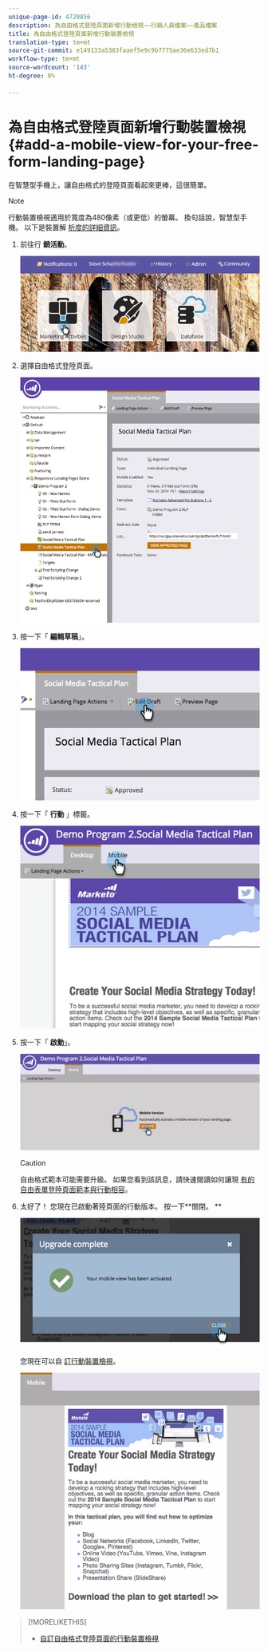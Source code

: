 ```yaml
---
unique-page-id: 4720856
description: 為自由格式登陸頁面新增行動檢視——行銷人員檔案——產品檔案
title: 為自由格式登陸頁面新增行動裝置檢視
translation-type: tm+mt
source-git-commit: e149133a5383faaef5e9c9b7775ae36e633ed7b1
workflow-type: tm+mt
source-wordcount: '143'
ht-degree: 0%

---
```



# 為自由格式登陸頁面新增行動裝置檢視 {#add-a-mobile-view-for-your-free-form-landing-page}

在智慧型手機上，讓自由格式的登陸頁面看起來更棒，這很簡單。

>[!NOTE]
>
>行動裝置檢視適用於寬度為480像素（或更低）的螢幕。 換句話說，智慧型手機。 以下是裝置解 [析度的詳細資訊](http://mydevice.io/devices/.)。

1. 前往行 **銷活動**。

   ![](assets/login-marketing-activities-3.png)

1. 選擇自由格式登陸頁面。

   ![](assets/choose-landing-page.jpg)

1. 按一下「 **編輯草稿**」。

   ![](assets/image2015-1-22-15-3a38-3a12.png)

1. 按一下「 **行動** 」標籤。

   ![](assets/image2015-1-22-16-3a46-3a10.png)

1. 按一下「 **啟動**」。

   ![](assets/image2015-1-22-15-3a48-3a47.png)

   >[!CAUTION]
   >
   >自由格式範本可能需要升級。 如果您看到該訊息，請快速閱讀如何讓現 [有的自由表單登陸頁面範本與行動相容](../../../../product-docs/demand-generation/landing-pages/landing-page-templates/make-an-existing-free-form-landing-page-template-mobile-compatible.md)。

1. 太好了！ 您現在已啟動著陸頁面的行動版本。 按一下**關閉。 **

   ![](assets/image2015-1-22-16-3a44-3a37.png)

   您現在可以自 [訂行動裝置檢視](customize-mobile-view-for-your-free-form-landing-page.md)。

   ![](assets/image2015-1-22-16-3a47-3a16.png)

>[!MORELIKETHIS]
>
>* [自訂自由格式登陸頁面的行動裝置檢視](customize-mobile-view-for-your-free-form-landing-page.md)

>



